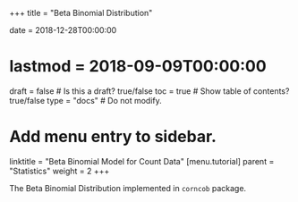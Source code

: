 +++
title = "Beta Binomial Distribution"

date = 2018-12-28T00:00:00
# lastmod = 2018-09-09T00:00:00

draft = false  # Is this a draft? true/false
toc = true  # Show table of contents? true/false
type = "docs"  # Do not modify.

# Add menu entry to sidebar.
linktitle = "Beta Binomial Model for Count Data"
[menu.tutorial]
  parent = "Statistics"
  weight = 2
+++

The Beta Binomial Distribution implemented in `corncob` package. 


